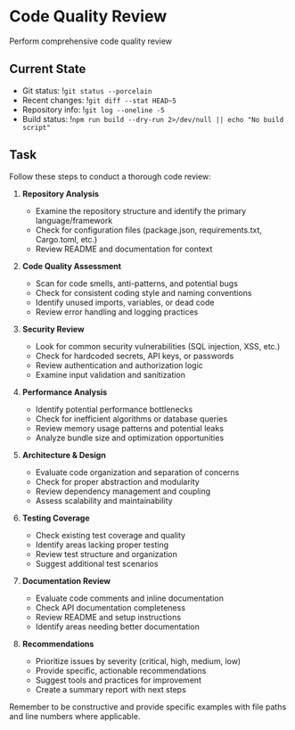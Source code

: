 # Code Quality Review

Perform comprehensive code quality review

## Current State

- Git status: !`git status --porcelain`
- Recent changes: !`git diff --stat HEAD~5`
- Repository info: !`git log --oneline -5`
- Build status: !`npm run build --dry-run 2>/dev/null || echo "No build script"`

## Task

Follow these steps to conduct a thorough code review:

1. **Repository Analysis**
   - Examine the repository structure and identify the primary language/framework
   - Check for configuration files (package.json, requirements.txt, Cargo.toml, etc.)
   - Review README and documentation for context

2. **Code Quality Assessment**
   - Scan for code smells, anti-patterns, and potential bugs
   - Check for consistent coding style and naming conventions
   - Identify unused imports, variables, or dead code
   - Review error handling and logging practices

3. **Security Review**
   - Look for common security vulnerabilities (SQL injection, XSS, etc.)
   - Check for hardcoded secrets, API keys, or passwords
   - Review authentication and authorization logic
   - Examine input validation and sanitization

4. **Performance Analysis**
   - Identify potential performance bottlenecks
   - Check for inefficient algorithms or database queries
   - Review memory usage patterns and potential leaks
   - Analyze bundle size and optimization opportunities

5. **Architecture & Design**
   - Evaluate code organization and separation of concerns
   - Check for proper abstraction and modularity
   - Review dependency management and coupling
   - Assess scalability and maintainability

6. **Testing Coverage**
   - Check existing test coverage and quality
   - Identify areas lacking proper testing
   - Review test structure and organization
   - Suggest additional test scenarios

7. **Documentation Review**
   - Evaluate code comments and inline documentation
   - Check API documentation completeness
   - Review README and setup instructions
   - Identify areas needing better documentation

8. **Recommendations**
   - Prioritize issues by severity (critical, high, medium, low)
   - Provide specific, actionable recommendations
   - Suggest tools and practices for improvement
   - Create a summary report with next steps

Remember to be constructive and provide specific examples with file paths and line numbers where applicable.